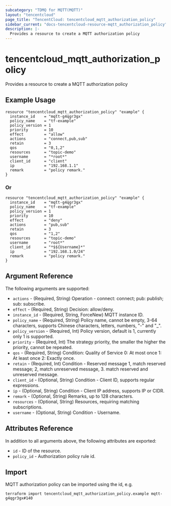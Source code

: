 ```yaml
---
subcategory: "TDMQ for MQTT(MQTT)"
layout: "tencentcloud"
page_title: "TencentCloud: tencentcloud_mqtt_authorization_policy"
sidebar_current: "docs-tencentcloud-resource-mqtt_authorization_policy"
description: |-
  Provides a resource to create a MQTT authorization policy
---
```


# tencentcloud_mqtt_authorization_policy

Provides a resource to create a MQTT authorization policy

## Example Usage

```hcl
resource "tencentcloud_mqtt_authorization_policy" "example" {
  instance_id    = "mqtt-g4qgr3gx"
  policy_name    = "tf-example"
  policy_version = 1
  priority       = 10
  effect         = "allow"
  actions        = "connect,pub,sub"
  retain         = 3
  qos            = "0,1,2"
  resources      = "topic-demo"
  username       = "*root*"
  client_id      = "client"
  ip             = "192.168.1.1"
  remark         = "policy remark."
}
```

### Or

```hcl
resource "tencentcloud_mqtt_authorization_policy" "example" {
  instance_id    = "mqtt-g4qgr3gx"
  policy_name    = "tf-example"
  policy_version = 1
  priority       = 10
  effect         = "deny"
  actions        = "pub,sub"
  retain         = 3
  qos            = "1,2"
  resources      = "topic-demo"
  username       = "root*"
  client_id      = "*$${Username}*"
  ip             = "192.168.1.0/24"
  remark         = "policy remark."
}
```

## Argument Reference

The following arguments are supported:

* `actions` - (Required, String) Operation - connect: connect; pub: publish; sub: subscribe.
* `effect` - (Required, String) Decision: allow/deny.
* `instance_id` - (Required, String, ForceNew) MQTT instance ID.
* `policy_name` - (Required, String) Policy name, cannot be empty, 3-64 characters, supports Chinese characters, letters, numbers, "-" and "_".
* `policy_version` - (Required, Int) Policy version, default is 1, currently only 1 is supported.
* `priority` - (Required, Int) The strategy priority, the smaller the higher the priority, cannot be repeated.
* `qos` - (Required, String) Condition: Quality of Service 0: At most once 1: At least once 2: Exactly once.
* `retain` - (Required, Int) Condition - Reserved message 1, match reserved message; 2, match unreserved message, 3. match reserved and unreserved message.
* `client_id` - (Optional, String) Condition - Client ID, supports regular expressions.
* `ip` - (Optional, String) Condition - Client IP address, supports IP or CIDR.
* `remark` - (Optional, String) Remarks, up to 128 characters.
* `resources` - (Optional, String) Resources, requiring matching subscriptions.
* `username` - (Optional, String) Condition - Username.

## Attributes Reference

In addition to all arguments above, the following attributes are exported:

* `id` - ID of the resource.
* `policy_id` - Authorization policy rule id.


## Import

MQTT authorization policy can be imported using the id, e.g.

```
terraform import tencentcloud_mqtt_authorization_policy.example mqtt-g4qgr3gx#140
```

